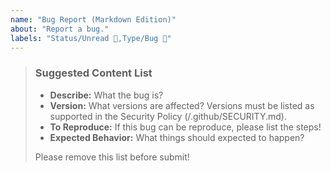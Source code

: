 ```yaml
---
name: "Bug Report (Markdown Edition)"
about: "Report a bug."
labels: "Status/Unread 🔵,Type/Bug 🐛"
---
```

> ### Suggested Content List
>
> - **Describe:** What the bug is?
> - **Version:** What versions are affected? Versions must be listed as supported in the Security Policy (/.github/SECURITY.md).
> - **To Reproduce:** If this bug can be reproduce, please list the steps!
> - **Expected Behavior:** What things should expected to happen?
>
> Please remove this list before submit!
